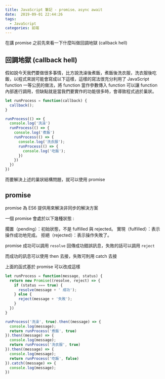 ```yaml
---
title: JavaScript 筆記 - promise、async await
date:  2019-09-01 22:44:26
tags: 
  - JavaScript
categories: 前端
---
```


在講 promise 之前先來看一下什麼叫做回調地獄 (callback hell)

## 回調地獄 (callback hell)
假如說今天我們要做很多事情，比方說洗澡後煮飯，煮飯後洗衣服，洗衣服後吃飯，以程式來說可能會寫成以下這樣，這樣的寫法很充分利用了 JavaScript function 一等公民的做法，將 function 當作參數傳入 function 可以讓 function 內部進行調用，但缺點就是當我們要實作的功能很多時，會導致程式過於巢狀。

``` JavaScript
let runProcess = function(callback) {
  callback();
}

runProcess(() => {
  console.log('洗澡')
  runProcess(() => {
    console.log('煮飯')
    runProcess(() => {
      console.log('洗衣服');
      runProcess(() => {
        console.log('吃飯');
      })
    })
  })
})
```

而要解決上述的巢狀結構問題，就可以使用 promise

## promise
promise 為 ES6 提供用來解決非同步的解決方案

一個 promise 會處於以下幾種狀態 : 

擱置（pending）：初始狀態，不是 fulfilled 與 rejected。
實現（fulfilled）：表示操作成功地完成。
拒絕（rejected）：表示操作失敗了。

promise 成功可以調用 `resolve` 回傳成功錯誤訊息，失敗的話可以調用 `reject` 

而成功的訊息可以使用 then 去接，失敗可則用 catch 去接

上面的函式基於 promise 可以改成這樣

``` JavaScript
let runProcess = function(message, status) {
  return new Promise((resolve, reject) => {
    if (status === true) {
      resolve(message + ' 成功');
    } else {
      reject(message + '失敗');
    }
  })
}

runProcess('洗澡', true).then((message) => {
  console.log(message);
  return runProcess('煮飯', true)
}).then((message) => {
  console.log(message);
  return runProcess('洗衣服', true)
}).then((message) => {
  console.log(message);
  return runProcess('吃飯', false)
}).catch((message) => {
  console.log(message);
})
```

